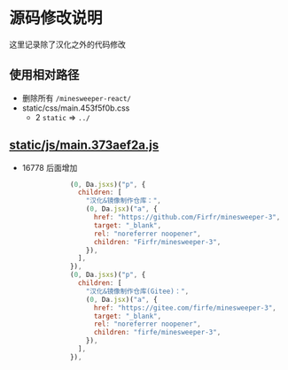 # 源码修改说明

这里记录除了汉化之外的代码修改

## 使用相对路径

- 删除所有 `/minesweeper-react/`
- static/css/main.453f5f0b.css
  - 2 `static` => `../`

## [static/js/main.373aef2a.js](static/js/main.373aef2a.js)

- 16778 后面增加
  ```javascript
              (0, Da.jsxs)("p", {
                children: [
                  "汉化&镜像制作仓库：",
                  (0, Da.jsx)("a", {
                    href: "https://github.com/Firfr/minesweeper-3",
                    target: "_blank",
                    rel: "noreferrer noopener",
                    children: "Firfr/minesweeper-3",
                  }),
                ],
              }),
              (0, Da.jsxs)("p", {
                children: [
                  "汉化&镜像制作仓库(Gitee)：",
                  (0, Da.jsx)("a", {
                    href: "https://gitee.com/firfe/minesweeper-3",
                    target: "_blank",
                    rel: "noreferrer noopener",
                    children: "firfe/minesweeper-3",
                  }),
                ],
              }),
  ```
